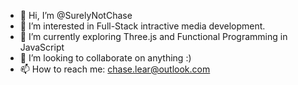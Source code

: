 - 👋 Hi, I’m @SurelyNotChase
- 👀 I’m interested in Full-Stack intractive media development.
- 🌱 I’m currently exploring Three.js and Functional Programming in JavaScript
- 💞️ I’m looking to collaborate on anything :)
- 📫 How to reach me: chase.lear@outlook.com

<!---
SurelyNotChase/SurelyNotChase is a ✨ special ✨ repository because its `README.md` (this file) appears on your GitHub profile.
You can click the Preview link to take a look at your changes.
--->
